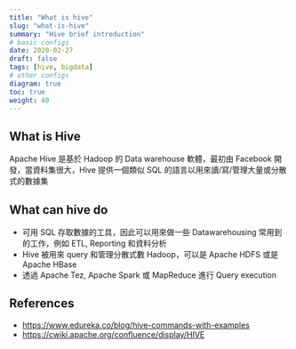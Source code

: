 ```yaml
---
title: "What is hive"
slug: "what-is-hive"
summary: "Hive brief introduction"
# basic configs
date: 2020-02-27
draft: false
tags: [hive, bigdata]
# other configs
diagram: true
toc: true
weight: 40
---
```


## What is Hive

Apache Hive 是基於 Hadoop 的 Data warehouse 軟體，最初由 Facebook 開發，當資料集很大，Hive 提供一個類似 SQL 的語言以用來讀/寫/管理大量或分散式的數據集

## What can hive do

- 可用 SQL 存取數據的工具，因此可以用來做一些 Datawarehousing 常用到的工作，例如 ETL, Reporting 和資料分析
- Hive 被用來 query 和管理分散式數 Hadoop，可以是 Apache HDFS 或是 Apache HBase
- 透過 Apache Tez, Apache Spark 或 MapReduce 進行 Query execution

## References

- <https://www.edureka.co/blog/hive-commands-with-examples>
- <https://cwiki.apache.org/confluence/display/HIVE>
